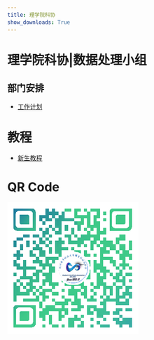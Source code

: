 ```yaml
---
title: 理学院科协
show_downloads: True
---
```


# 理学院科协|数据处理小组
## 部门安排

* [工作计划](./task)

# 教程

* [新生教程](./tutorial)

# QR Code
![index-qrcode](./img/index-qrcode.png)